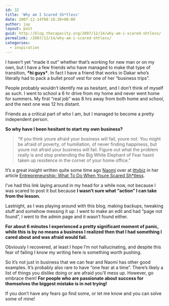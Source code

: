 ```yaml
---
id: 32
title: 'Why am I Scared Sh*tless'
date: 2007-12-14T08:18:30+00:00
author: jay
layout: post
guid: http://blog.thecapacity.org/2007/12/14/why-am-i-scared-shtless/
permalink: /2007/12/14/why-am-i-scared-shtless/
categories:
  - inspiration
---
```

I haven’t yet “made it out” whether that’s working for new man or on my own, but I have a few friends who have managed to make that type of transition, **\*hi guys\***. In fact I have a friend that works in Dakar who’s literally had to pack a bullet proof vest for one of her “business trips”.

People probably wouldn’t identify me as hesitant, and I don’t think of myself as such. I went to school a 6 hr drive from my home and never went home for summers. My first “real job” was 8 hrs away from both home and school, and the next one was 12 hrs distant.

Friends as a critical part of who I am, but I managed to become a pretty independent person.

**So why have I been hesitant to start my own business?**

> “If you think youre afraid your business will fail, youre not. You might be afraid of poverty, of humiliation, of never finding happiness, but youre not afraid your business will fail. Figure out what the problem really is and stop pretending the Big White Elephant of Fear hasnt taken up residence in the corner of your home office.”

It’s a great insight written quite some time ago [Naomi](http://ittybiz.com/author/admin/ "Naomi Dunford") over at [ittybiz](ittybiz.com "IttyBiz.com") in her article [Entrepreneurship: What To Do When Youre Scared Sh*tless](http://ittybiz.com/entrepreneurship-what-to-do-when-youre-scared-shtless/).

I’ve had this link laying around in my head for a while now, not because I was scared to post it but because **I wasn’t sure what “action” I can take from the lesson.**

Lastnight, as I was playing around with this blog, making backups, tweaking stuff and somehow messing it up. I went to make an edit and had “page not found”, I went to the admin page and it wasn’t found either.

**For about 6 minutes I experienced a pretty significant moment of panic, while this is by no means a business I realized then that I had something I cared about and was afraid would fail.**

Obviously I recovered, at least I hope I’m not hallucinating, and despite this fear of failing I know my writing here is something worth pushing.

So it’s not just in business that we can fear and Naomi has other good examples. It’s probably also rare to have “one fear at a time”. There’s likely a list of things you dislike doing or are afraid you’ll mess up. However, go embrace them! **For people who are passionate about success for themselves the biggest mistake is in not trying!**

If you don’t have any fears go find some, or let me know and you can solve some of mine!

